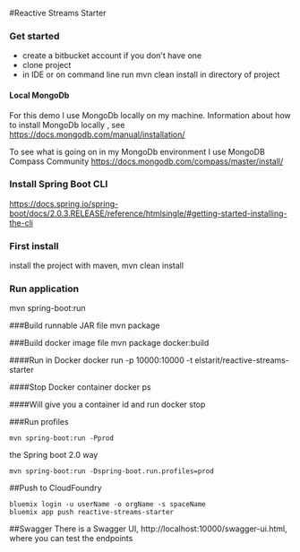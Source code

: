 #Reactive Streams Starter

### Get started
- create a bitbucket account if you don't have one
- clone project
- in IDE or on command line run mvn clean install in directory of project

#### Local MongoDb
For this demo I use MongoDb locally on my machine.
Information about how to install MongoDb locally , see https://docs.mongodb.com/manual/installation/

To see what is going on in my MongoDb environment I use MongoDB Compass Community
https://docs.mongodb.com/compass/master/install/

### Install Spring Boot CLI
https://docs.spring.io/spring-boot/docs/2.0.3.RELEASE/reference/htmlsingle/#getting-started-installing-the-cli

### First install
install the project with maven, mvn clean install

### Run application
mvn spring-boot:run

###Build runnable JAR file
mvn package

###Build docker image file
mvn package docker:build

####Run in Docker
docker run -p 10000:10000 -t elstarit/reactive-streams-starter

####Stop Docker container
docker ps

####Will give you a container id and run
docker stop <containerid>

###Run profiles
```
mvn spring-boot:run -Pprod
```
the Spring boot 2.0 way
```
mvn spring-boot:run -Dspring-boot.run.profiles=prod
```

##Push to CloudFoundry
```
bluemix login -u userName -o orgName -s spaceName
bluemix app push reactive-streams-starter
```

##Swagger
There is a Swagger UI, http://localhost:10000/swagger-ui.html, where you can test the endpoints

